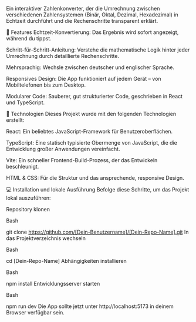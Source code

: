Ein interaktiver Zahlenkonverter, der die Umrechnung zwischen verschiedenen Zahlensystemen (Binär, Oktal, Dezimal, Hexadezimal) in Echtzeit durchführt und die Rechenschritte transparent erklärt.

🌟 Features
Echtzeit-Konvertierung: Das Ergebnis wird sofort angezeigt, während du tippst.

Schritt-für-Schritt-Anleitung: Verstehe die mathematische Logik hinter jeder Umrechnung durch detaillierte Rechenschritte.

Mehrsprachig: Wechsle zwischen deutscher und englischer Sprache.

Responsives Design: Die App funktioniert auf jedem Gerät – von Mobiltelefonen bis zum Desktop.

Modularer Code: Sauberer, gut strukturierter Code, geschrieben in React und TypeScript.

🚀 Technologien
Dieses Projekt wurde mit den folgenden Technologien erstellt:

React: Ein beliebtes JavaScript-Framework für Benutzeroberflächen.

TypeScript: Eine statisch typisierte Obermenge von JavaScript, die die Entwicklung großer Anwendungen vereinfacht.

Vite: Ein schneller Frontend-Build-Prozess, der das Entwickeln beschleunigt.

HTML & CSS: Für die Struktur und das ansprechende, responsive Design.

💻 Installation und lokale Ausführung
Befolge diese Schritte, um das Projekt lokal auszuführen:

Repository klonen

Bash

git clone https://github.com/[Dein-Benutzername]/[Dein-Repo-Name].git
In das Projektverzeichnis wechseln

Bash

cd [Dein-Repo-Name]
Abhängigkeiten installieren

Bash

npm install
Entwicklungsserver starten

Bash

npm run dev
Die App sollte jetzt unter http://localhost:5173 in deinem Browser verfügbar sein.

